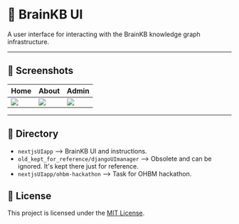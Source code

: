 # 🧠 BrainKB UI

A user interface for interacting with the BrainKB knowledge graph infrastructure.

---

## 📸 Screenshots
| Home | About | Admin |
|------|-------|-----|
| ![](nextjsUIapp/images/home.png) | ![](nextjsUIapp/images/about.png) | ![](nextjsUIapp/images/admin.png) |

---

## 🚀 Directory 
- `nextjsUIapp` --> BrainKB UI and instructions.
- `old_kept_for_reference/djangoUImanager` --> Obsolete and can be ignored. It's kept there just for reference.
- `nextjsUIapp/ohbm-hackathon` --> Task for OHBM hackathon.

## 📄 License

This project is licensed under the [MIT License](LICENSE).
 

